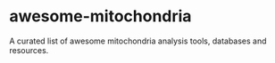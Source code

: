# awesome-mitochondria
A curated list of awesome mitochondria analysis tools, databases and resources. 

